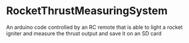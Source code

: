 # RocketThrustMeasuringSystem
An arduino code controlled by an RC remote that is able to light a rocket igniter and measure the thrust output and save it on an SD card
